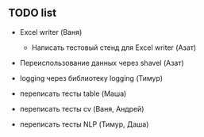 ## TODO list

- Excel writer (Ваня)

    - Написать тестовый стенд для Excel writer (Азат)

- Переиспользование данных через shavel (Азат)

- logging через библиотеку logging (Тимур)

- переписать тесты table (Маша)

- переписать тесты cv (Ваня, Андрей)

- переписать тесты NLP (Тимур, Даша)


